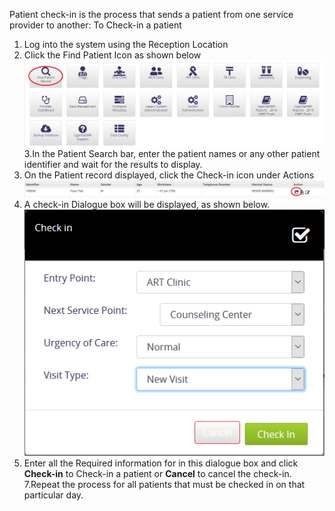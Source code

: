 Patient check-in is the process that sends a patient from one service provider to another:
To Check-in a patient
   1. Log into the system using the Reception Location
   2. Click the Find Patient Icon as shown below 
   ![Register Patient Link](/assets/poc_find_patient_link.png)
   3.In the Patient Search bar, enter the patient names or any other patient identifier and wait for the results to display.
   4. On the Patient record displayed, click the Check-in icon under Actions
   ![](/assets/patient_record_poc.png)
   5. A check-in Dialogue box will be displayed, as shown below.![](/assets/checkin_poc.png)
   6. Enter all the Required information for in this dialogue box and click **Check-in** to Check-in a patient or **Cancel** to cancel the check-in.
   7.Repeat the process for all patients that must be checked in on that particular day.

